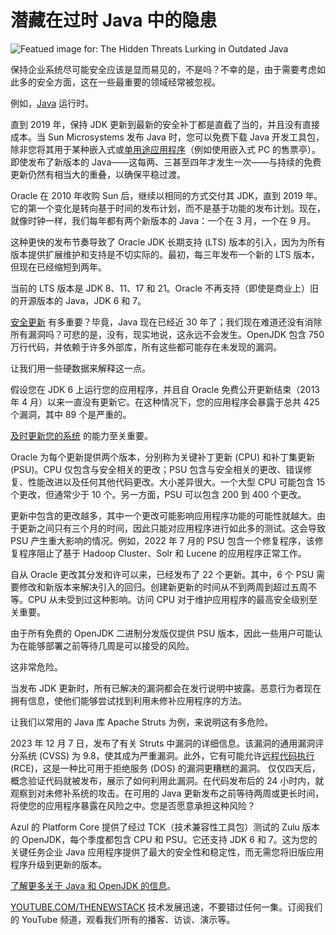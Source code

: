 # 潜藏在过时 Java 中的隐患

![Featued image for: The Hidden Threats Lurking in Outdated Java](https://cdn.thenewstack.io/media/2024/07/2606d764-java-1024x576.jpg)

保持企业系统尽可能安全应该是显而易见的，不是吗？不幸的是，由于需要考虑如此多的安全方面，这在一些最重要的领域经常被忽视。

例如，[Java](https://thenewstack.io/java-22-making-java-more-attractive-for-ai-apps-workloads/) 运行时。

直到 2019 年，保持 JDK 更新到最新的安全补丁都是直截了当的，并且没有直接成本。当 Sun Microsystems 发布 Java 时，您可以免费下载 Java 开发工具包，除非您将其用于某种嵌入式或[单用途应用程序](https://www.oracle.com/java/technologies/javase-embedded/embedded-faq.html)（例如使用嵌入式 PC 的售票亭）。即使发布了新版本的 Java——这每两、三甚至四年才发生一次——与持续的免费更新仍然有相当大的重叠，以确保平稳过渡。

Oracle 在 2010 年收购 Sun 后，继续以相同的方式交付其 JDK，直到 2019 年。它的第一个变化是转向基于时间的发布计划，而不是基于功能的发布计划。现在，就像时钟一样，我们每年都有两个新版本的 Java：一个在 3 月，一个在 9 月。

这种更快的发布节奏导致了 Oracle JDK 长期支持 (LTS) 版本的引入，因为为所有版本提供扩展维护和支持是不切实际的。最初，每三年发布一个新的 LTS 版本，但现在已经缩短到两年。

当前的 LTS 版本是 JDK 8、11、17 和 21。Oracle 不再支持（即使是商业上）旧的开源版本的 Java，JDK 6 和 7。

[安全更新](https://thenewstack.io/the-great-security-debate-is-patching-useless/) 有多重要？毕竟，Java 现在已经近 30 年了；我们现在难道还没有消除所有漏洞吗？可悲的是，没有，现实地说，这永远不会发生。OpenJDK 包含 750 万行代码，并依赖于许多外部库，所有这些都可能存在未发现的漏洞。

让我们用一些硬数据来解释这一点。

假设您在 JDK 6 上运行您的应用程序，并且自 Oracle 免费公开更新结束（2013 年 4 月）以来一直没有更新它。在这种情况下，您的应用程序会暴露于总共 425 个漏洞，其中 89 个是严重的。

[及时更新您的系统](https://thenewstack.io/security-of-software-update-systems-in-2023/) 的能力至关重要。

Oracle 为每个更新提供两个版本，分别称为关键补丁更新 (CPU) 和补丁集更新 (PSU)。CPU 仅包含与安全相关的更改；PSU 包含与安全相关的更改、错误修复、性能改进以及任何其他代码更改。大小差异很大。一个大型 CPU 可能包含 15 个更改，但通常少于 10 个。另一方面，PSU 可以包含 200 到 400 个更改。

更新中包含的更改越多，其中一个更改可能影响应用程序功能的可能性就越大。由于更新之间只有三个月的时间，因此只能对应用程序进行如此多的测试。这会导致 PSU 产生重大影响的情况。例如，2022 年 7 月的 PSU 包含一个修复程序，该修复程序阻止了基于 Hadoop Cluster、Solr 和 Lucene 的应用程序正常工作。

自从 Oracle 更改其分发和许可以来，已经发布了 22 个更新。其中，6 个 PSU 需要修改和新版本来解决引入的回归。创建新更新的时间从不到两周到超过五周不等。CPU 从未受到过这种影响。访问 CPU 对于维护应用程序的最高安全级别至关重要。

由于所有免费的 OpenJDK 二进制分发版仅提供 PSU 版本，因此一些用户可能认为在能够部署之前等待几周是可以接受的风险。

这非常危险。

当发布 JDK 更新时，所有已解决的漏洞都会在发行说明中披露。恶意行为者现在拥有信息，使他们能够尝试找到利用未修补应用程序的方法。

让我们以常用的 Java 库 Apache Struts 为例，来说明这有多危险。

2023 年 12 月 7 日，发布了有关 Struts 中漏洞的详细信息。该漏洞的通用漏洞评分系统 (CVSS) 为 9.8，使其成为严重漏洞。此外，它有可能允许[远程代码执行](https://thenewstack.io/github-actions-design-flaw-leaves-security-hole-for-remote-code-execution/) (RCE)，这是一种比可用于拒绝服务 (DOS) 的漏洞更糟糕的漏洞。
仅仅四天后，概念验证代码就被发布，展示了如何利用此漏洞。在代码发布后的 24 小时内，就观察到对未修补系统的攻击。在可用的 Java 更新发布之前等待两周或更长时间，将使您的应用程序暴露在风险之中。您是否愿意承担这种风险？

Azul 的 Platform Core 提供了经过 TCK（技术兼容性工具包）测试的 Zulu 版本的 OpenJDK，每个季度都包含 CPU 和 PSU。它还支持 JDK 6 和 7。这为您的关键任务企业 Java 应用程序提供了最大的安全性和稳定性，而无需您将旧版应用程序升级到更新的版本。

[了解更多关于 Java 和 OpenJDK 的信息](https://www.azul.com/products/core/)。

[YOUTUBE.COM/THENEWSTACK](https://youtube.com/thenewstack?sub_confirmation=1)
技术发展迅速，不要错过任何一集。订阅我们的 YouTube 频道，观看我们所有的播客、访谈、演示等。